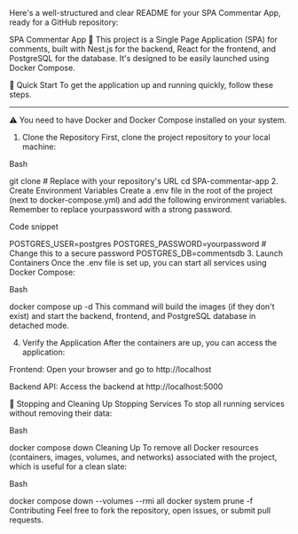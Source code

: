 Here's a well-structured and clear README for your SPA Commentar App, ready for a GitHub repository:

SPA Commentar App 🧩
This project is a Single Page Application (SPA) for comments, built with Nest.js for the backend, React for the frontend, and PostgreSQL for the database. It's designed to be easily launched using Docker Compose.

🚀 Quick Start
To get the application up and running quickly, follow these steps.
***
⚠️ You need to have Docker and Docker Compose installed on your system.

1. Clone the Repository
First, clone the project repository to your local machine:

Bash

git clone <repo-url> # Replace <repo-url> with your repository's URL
cd SPA-commentar-app
2. Create Environment Variables
Create a .env file in the root of the project (next to docker-compose.yml) and add the following environment variables. Remember to replace yourpassword with a strong password.

Code snippet

POSTGRES_USER=postgres
POSTGRES_PASSWORD=yourpassword # Change this to a secure password
POSTGRES_DB=commentsdb
3. Launch Containers
Once the .env file is set up, you can start all services using Docker Compose:

Bash

docker compose up -d
This command will build the images (if they don't exist) and start the backend, frontend, and PostgreSQL database in detached mode.

4. Verify the Application
After the containers are up, you can access the application:

Frontend: Open your browser and go to http://localhost

Backend API: Access the backend at http://localhost:5000

🛑 Stopping and Cleaning Up
Stopping Services
To stop all running services without removing their data:

Bash

docker compose down
Cleaning Up
To remove all Docker resources (containers, images, volumes, and networks) associated with the project, which is useful for a clean slate:

Bash

docker compose down --volumes --rmi all
docker system prune -f
Contributing
Feel free to fork the repository, open issues, or submit pull requests.
